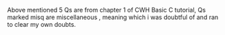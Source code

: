 Above mentioned 5 Qs are from chapter 1 of CWH Basic C tutorial, Qs marked misq are miscellaneous , meaning which i was doubtful of and ran to clear my own doubts.
